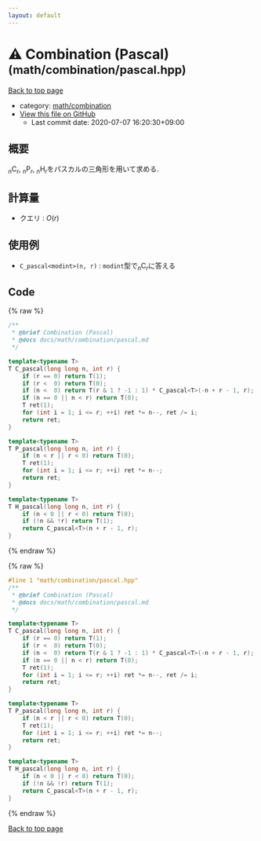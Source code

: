 ```yaml
---
layout: default
---
```


<!-- mathjax config similar to math.stackexchange -->
<script type="text/javascript" async
  src="https://cdnjs.cloudflare.com/ajax/libs/mathjax/2.7.5/MathJax.js?config=TeX-MML-AM_CHTML">
</script>
<script type="text/x-mathjax-config">
  MathJax.Hub.Config({
    TeX: { equationNumbers: { autoNumber: "AMS" }},
    tex2jax: {
      inlineMath: [ ['$','$'] ],
      processEscapes: true
    },
    "HTML-CSS": { matchFontHeight: false },
    displayAlign: "left",
    displayIndent: "2em"
  });
</script>

<script type="text/javascript" src="https://cdnjs.cloudflare.com/ajax/libs/jquery/3.4.1/jquery.min.js"></script>
<script src="https://cdn.jsdelivr.net/npm/jquery-balloon-js@1.1.2/jquery.balloon.min.js" integrity="sha256-ZEYs9VrgAeNuPvs15E39OsyOJaIkXEEt10fzxJ20+2I=" crossorigin="anonymous"></script>
<script type="text/javascript" src="../../../assets/js/copy-button.js"></script>
<link rel="stylesheet" href="../../../assets/css/copy-button.css" />


# :warning: Combination (Pascal) <small>(math/combination/pascal.hpp)</small>

<a href="../../../index.html">Back to top page</a>

* category: <a href="../../../index.html#54907edcdfa59aabac4f72caf192990b">math/combination</a>
* <a href="{{ site.github.repository_url }}/blob/master/math/combination/pascal.hpp">View this file on GitHub</a>
    - Last commit date: 2020-07-07 16:20:30+09:00




## 概要

${}_{n}\mathrm{C}_{r}$, ${}_{n}\mathrm{P}_{r}$, ${}_{n}\mathrm{H}_{r}$をパスカルの三角形を用いて求める.

## 計算量

* クエリ : $O(r)$

## 使用例

* `C_pascal<modint>(n, r)` : `modint`型で${}_{n}\mathrm{C}_{r}$に答える


## Code

<a id="unbundled"></a>
{% raw %}
```cpp
/**
 * @brief Combination (Pascal)
 * @docs docs/math/combination/pascal.md
 */

template<typename T>
T C_pascal(long long n, int r) {
    if (r == 0) return T(1);
    if (r <  0) return T(0);
    if (n <  0) return T(r & 1 ? -1 : 1) * C_pascal<T>(-n + r - 1, r);
    if (n == 0 || n < r) return T(0);
    T ret(1);
    for (int i = 1; i <= r; ++i) ret *= n--, ret /= i;
    return ret;
}

template<typename T>
T P_pascal(long long n, int r) {
    if (n < r || r < 0) return T(0);
    T ret(1);
    for (int i = 1; i <= r; ++i) ret *= n--;
    return ret;
}

template<typename T>
T H_pascal(long long n, int r) {
    if (n < 0 || r < 0) return T(0);
    if (!n && !r) return T(1);
    return C_pascal<T>(n + r - 1, r);
}

```
{% endraw %}

<a id="bundled"></a>
{% raw %}
```cpp
#line 1 "math/combination/pascal.hpp"
/**
 * @brief Combination (Pascal)
 * @docs docs/math/combination/pascal.md
 */

template<typename T>
T C_pascal(long long n, int r) {
    if (r == 0) return T(1);
    if (r <  0) return T(0);
    if (n <  0) return T(r & 1 ? -1 : 1) * C_pascal<T>(-n + r - 1, r);
    if (n == 0 || n < r) return T(0);
    T ret(1);
    for (int i = 1; i <= r; ++i) ret *= n--, ret /= i;
    return ret;
}

template<typename T>
T P_pascal(long long n, int r) {
    if (n < r || r < 0) return T(0);
    T ret(1);
    for (int i = 1; i <= r; ++i) ret *= n--;
    return ret;
}

template<typename T>
T H_pascal(long long n, int r) {
    if (n < 0 || r < 0) return T(0);
    if (!n && !r) return T(1);
    return C_pascal<T>(n + r - 1, r);
}

```
{% endraw %}

<a href="../../../index.html">Back to top page</a>


